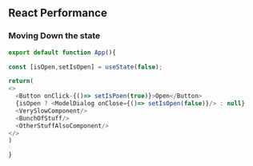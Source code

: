 ## React Performance

### Moving Down the state

```javascript
export default function App(){

const [isOpen,setIsOpen] = useState(false);

return(
<>
  <Button onClick-{()=> setIsPoen(true)}>Open</Button>
  {isOpen ? <ModelDialog onClose={()=> setIsOpen(false)}/> : null}
  <VerySlowComponent/>
  <BunchOfStuff/>
  <OtherStuffAlsoComponent/>
</>
)

}
```
